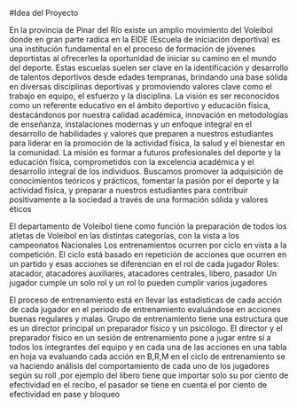 #Idea del Proyecto

En la provincia de Pinar del Río existe un amplio movimiento del Voleibol donde en gran parte radica en la EIDE (Escuela de iniciación deportiva) es una institución fundamental en el proceso de formación de jóvenes deportistas al ofrecerles la oportunidad de iniciar su camino en el mundo del deporte. Estas escuelas suelen ser clave en la identificación y desarrollo de talentos deportivos desde edades tempranas, brindando una base sólida en diversas disciplinas deportivas y promoviendo valores clave como el trabajo en equipo, el esfuerzo y la disciplina.
La visión es ser reconocidos como un referente educativo en el ámbito deportivo y educación física, destacándonos por nuestra calidad académica, innovación en metodologías de enseñanza, instalaciones modernas y un enfoque integral en el desarrollo de habilidades y valores que preparen a nuestros estudiantes para liderar en la promoción de la actividad física, la salud y el bienestar en la comunidad. 
La misión es formar a futuros profesionales del deporte y la educación física, comprometidos con la excelencia académica y el desarrollo integral de los individuos. Buscamos promover la adquisición de conocimientos teóricos y prácticos, fomentar la pasión por el deporte y la actividad física, y preparar a nuestros estudiantes para contribuir positivamente a la sociedad a través de una formación sólida y valores éticos

El departamento de Voleibol tiene como función la preparación de todos los atletas de Voleibol en las distintas categorías, con la vista a los campeonatos Nacionales 
Los entrenamientos ocurren por ciclo en vista a la competición. El ciclo está basado en repetición de acciones que ocurren en un partido y esas acciones se diferencian en el rol de cada jugador 
Roles: atacador, atacadores auxiliares, atacadores centrales, libero, pasador 
Un jugador cumple un solo rol y un rol lo pueden cumplir varios jugadores

El proceso de entrenamiento está en llevar las estadísticas de cada acción de cada jugador en el periodo de entrenamiento evaluándose en acciones buenas regulares y malas. Grupo de entrenamiento tiene una estructura que es un director principal un preparador físico y un psicólogo. El director y el preparador físico en un sesión de entrenamiento pone a jugar  entre sí a todos los integrantes del equipo y en cada una de las acciones en una tabla en hoja va evaluando cada acción en B,R,M en el ciclo de entrenamiento se va haciendo análisis del comportamiento de cada uno de los jugadores según su roll ,por ejemplo  del libero tiene que importar solo su por ciento de efectividad en el recibo, el pasador se tiene en cuenta el por ciento de efectividad en pase y bloqueo

